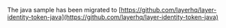 The java sample has been migrated to [https://github.com/layerhq/layer-identity-token-java](https://github.com/layerhq/layer-identity-token-java)
